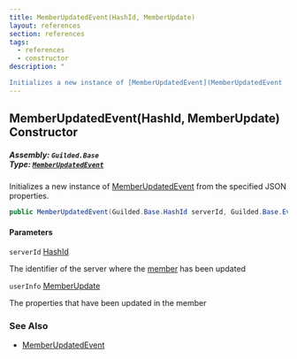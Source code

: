 ```yaml
---
title: MemberUpdatedEvent(HashId, MemberUpdate)
layout: references
section: references
tags:
  - references
  - constructor
description: "

Initializes a new instance of [MemberUpdatedEvent](MemberUpdatedEvent 'Guilded.Base.Events.MemberUpdatedEvent') from the specified JSON properties."
---
```


## MemberUpdatedEvent(HashId, MemberUpdate) Constructor
##### **Assembly:** `Guilded.Base`<br/>**Type:** [`MemberUpdatedEvent`](MemberUpdatedEvent 'Guilded.Base.Events.MemberUpdatedEvent')

Initializes a new instance of [MemberUpdatedEvent](MemberUpdatedEvent 'Guilded.Base.Events.MemberUpdatedEvent') from the specified JSON properties.

```csharp
public MemberUpdatedEvent(Guilded.Base.HashId serverId, Guilded.Base.Events.MemberUpdatedEvent.MemberUpdate userInfo);
```
#### Parameters

<a name='Guilded.Base.Events.MemberUpdatedEvent.MemberUpdatedEvent(Guilded.Base.HashId,Guilded.Base.Events.MemberUpdatedEvent.MemberUpdate).serverId'></a>

`serverId` [HashId](HashId 'Guilded.Base.HashId')

The identifier of the server where the [member](MemberUpdatedEvent.UserInfo 'Guilded.Base.Events.MemberUpdatedEvent.UserInfo') has been updated

<a name='Guilded.Base.Events.MemberUpdatedEvent.MemberUpdatedEvent(Guilded.Base.HashId,Guilded.Base.Events.MemberUpdatedEvent.MemberUpdate).userInfo'></a>

`userInfo` [MemberUpdate](MemberUpdatedEvent.MemberUpdate 'Guilded.Base.Events.MemberUpdatedEvent.MemberUpdate')

The properties that have been updated in the member

### See Also
- [MemberUpdatedEvent](MemberUpdatedEvent 'Guilded.Base.Events.MemberUpdatedEvent')